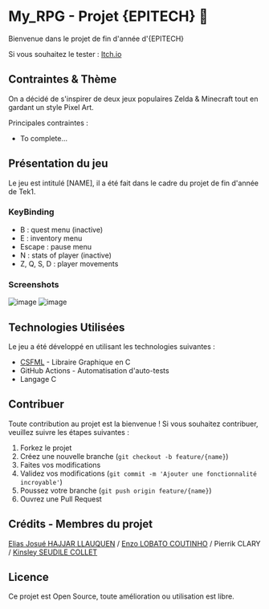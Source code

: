# My_RPG - Projet {EPITECH} 🎉

Bienvenue dans le projet de fin d'année d'{EPITECH}

Si vous souhaitez le tester : [Itch.io](https://eliasjhl.itch.io/my-rpg)

## Contraintes & Thème

On a décidé de s'inspirer de deux jeux populaires Zelda & Minecraft tout en gardant un style Pixel Art.

Principales contraintes :
 - To complete...

## Présentation du jeu

Le jeu est intitulé [NAME], il a été fait dans le cadre du projet de fin d'année de Tek1.

### KeyBinding
 - B : quest menu (inactive)
 - E : inventory menu
 - Escape : pause menu
 - N : stats of player (inactive)
 - Z, Q, S, D : player movements

### Screenshots

![image](https://github.com/EliasJHL/My_RPG/assets/145333474/2293e228-4144-49ac-891a-5bb995ed2424)
![image](https://github.com/EliasJHL/My_RPG/assets/145333474/f160c046-3430-47e3-8a4a-2dd37ec1c935)

## Technologies Utilisées

Le jeu a été développé en utilisant les technologies suivantes :

- [CSFML](https://www.sfml-dev.org/download/csfml/) - Libraire Graphique en C
- GitHub Actions - Automatisation d'auto-tests
- Langage C

## Contribuer

Toute contribution au projet est la bienvenue ! Si vous souhaitez contribuer, veuillez suivre les étapes suivantes :

1. Forkez le projet
2. Créez une nouvelle branche (`git checkout -b feature/{name}`)
3. Faites vos modifications
4. Validez vos modifications (`git commit -m 'Ajouter une fonctionnalité incroyable'`)
5. Poussez votre branche (`git push origin feature/{name}`)
6. Ouvrez une Pull Request

## Crédits - Membres du projet
[Elias Josué HAJJAR LLAUQUEN](https://www.linkedin.com/in/elias-josu%C3%A9-hajjar-llauquen/)  /
[Enzo LOBATO COUTINHO](https://www.linkedin.com/in/enzo-lobato-coutinho/)  /
Pierrik CLARY  /
[Kinsley SEUDILE COLLET](https://www.linkedin.com/in/kinsley-suedile-collet-3b03462bb/)

## Licence

Ce projet est Open Source, toute amélioration ou utilisation est libre.



